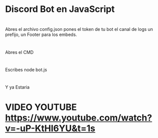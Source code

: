 # Discord Bot en JavaScript
#
Abres el archivo config.json pones el token de tu bot el canal de logs un prefijo, un Footer para los embeds.
#
Abres el CMD
#
Escribes node bot.js
#
Y ya Estaria

# VIDEO YOUTUBE https://www.youtube.com/watch?v=-uP-KtHl6YU&t=1s
